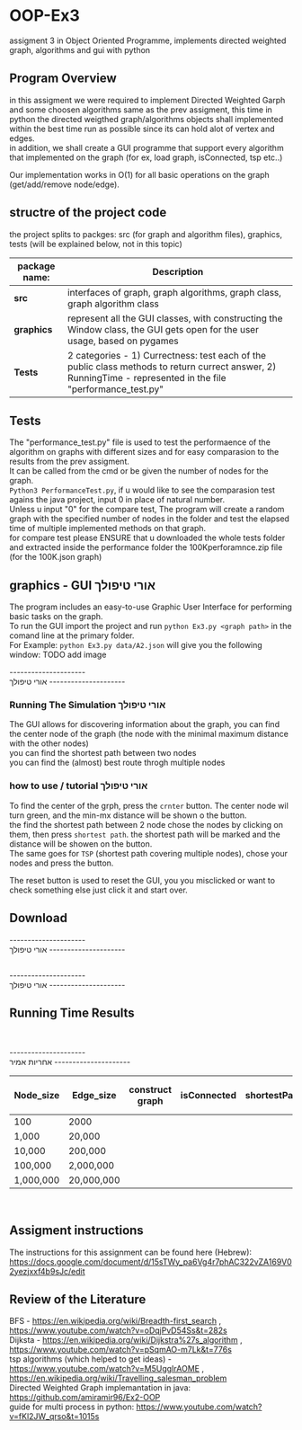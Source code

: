 # OOP-Ex3
 assigment 3 in Object Oriented Programme, implements directed weighted graph, algorithms and gui with python
 
 ## Program Overview
in this assigment we were required to implement Directed Weighted Garph and some choosen algorithms same as the prev assigment, this time in python
the directed weigthed graph/algorithms objects shall implemented within the best time run as possible since its can hold alot of vertex and edges. <br>
in addition, we shall create a GUI programme that support every algorithm that implemented on the graph (for ex, load graph, isConnected, tsp etc..) <br>

Our implementation works in O(1) for all basic operations on the graph (get/add/remove node/edge).

## structre of the project code
the project splits to packges: src (for graph and algorithm files), graphics, tests (will be explained below, not in this topic)

|**package name:**|                                                     **Description**                                                                                      |
|-----------------|----------------------------------------------------------------------------------------------------------------------------------------------------------|
| **src**         |    interfaces of graph, graph algorithms, graph class, graph algorithm class                                                                             
|  **graphics**   |    represent all the GUI classes, with constructing the Window class, the GUI gets open for the user usage, based on pygames                              |
| **Tests**       |   2 categories - 1) Currectness: test each of the public class methods to return currect answer, 2) RunningTime - represented in the file "performance_test.py" | 

## Tests
The "performance_test.py" file is used to test the performaence of the algorithm on graphs with different sizes and for easy comparasion to the results from the prev assigment.  
It can be called from the cmd or be given the number of nodes for the graph.  
`Python3 PerformanceTest.py`, if u would like to see the comparasion test agains the java project, input 0 in place of natural number.  
Unless u input "0" for the compare test, The program will create a random graph with the specified number of nodes in the folder and test the elapsed time of multiple implemented methods on that graph.
<br>
for compare test please ENSURE that u downloaded the whole tests folder and extracted inside the performance folder the 100Kperforamnce.zip file (for the 100K.json graph)
<br>

## graphics - GUI  אורי טיפולך
The program includes an easy-to-use Graphic User Interface for performing basic tasks on the graph.  
To run the GUI import the project and run `python Ex3.py <graph path>` in the comand line at the primary folder.  
For Example:  `python Ex3.py data/A2.json` will give you the following window:
TODO add image


---------------------<br>
אורי טיפולך
---------------------<br>

### Running The Simulation אורי טיפולך
The GUI allows for discovering information about the graph, you can find the center node of the graph (the node with the minimal maximum distance with the other nodes)  
you can find the shortest path between two nodes  
you can find the (almost) best route throgh multiple nodes

### how to use / tutorial אורי טיפולך
To find the center of the grph, press the `crnter` button. The center node wil turn green, and the min-mx distance will be shown o the button.  
the find the shortest path between 2 node chose the nodes by clicking on them, then press `shortest path`. the shortest path will be marked and the distance will be showen on the button.  
The same goes for `TSP` (shortest path covering multiple nodes), chose your nodes and press the button.

The reset button is used to reset the GUI, you you misclicked or want to check something else just click it and start over.

## Download

---------------------<br>
אורי טיפולך
---------------------<br>

## 
---------------------<br>
אורי טיפולך
---------------------<br>

## Running Time Results
<br>

---------------------<br>
אחריות אמיר
---------------------<br>

|**Node_size**|**Edge_size**|**construct graph**|**isConnected**   |**shortestPath**  | **shortestPathDist** |  **center**         | **tsp for 20 nodes** |
|-------------|-------------|-------------------|------------------|------------------|----------------------|---------------------|----------------------|
|    100      |    2000     |                   |                  |                  |                      |                     |                      |
|   1,000     |  20,000     |                   |                  |                  |                      |                     |                      | 
| 10,000      | 200,000     |                   |                  |                  |                      |                     |                      |
| 100,000     | 2,000,000   |                   |                  |                  |                      |                     |                      |
| 1,000,000   |  20,000,000 |                   |                  |                  |                      |                     |                      |



<br>

## Assigment instructions
The instructions for this assignment can be found here (Hebrew):  
https://docs.google.com/document/d/15sTWy_pa6Vg4r7phAC322vZA169V02yezjxxf4b9sJc/edit
<br>

## Review of the Literature
BFS - https://en.wikipedia.org/wiki/Breadth-first_search , https://www.youtube.com/watch?v=oDqjPvD54Ss&t=282s <br>
Dijksta - https://en.wikipedia.org/wiki/Dijkstra%27s_algorithm , https://www.youtube.com/watch?v=pSqmAO-m7Lk&t=776s <br>
tsp algorithms (which helped to get ideas) - https://www.youtube.com/watch?v=M5UggIrAOME , https://en.wikipedia.org/wiki/Travelling_salesman_problem <br>
Directed Weighted Graph implemantation in java: https://github.com/amiramir96/Ex2-OOP <br>
guide for multi process in python: https://www.youtube.com/watch?v=fKl2JW_qrso&t=1015s <br>
 
